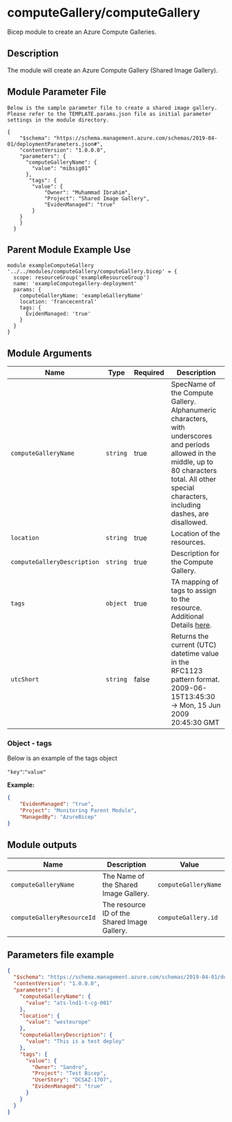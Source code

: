 # computeGallery/computeGallery
Bicep module to create an Azure Compute Galleries.

## Description
The module will create an Azure Compute Gallery (Shared Image Gallery).


## Module Parameter File

```hcl
Below is the sample parameter file to create a shared image gallery.
Please refer to the TEMPLATE.params.json file as initial parameter settings in the module directory.

{
    "$schema": "https://schema.management.azure.com/schemas/2019-04-01/deploymentParameters.json#",
    "contentVersion": "1.0.0.0",
    "parameters": {
      "computeGalleryName": {
        "value": "mibsig01"
      },
       "tags": {
        "value": {
            "Owner": "Muhammad Ibrahim",
            "Project": "Shared Image Gallery",
            "EvidenManaged": "true"
        }
    }
    }
  }
```

## Parent Module Example Use
```hcl
module exampleComputeGallery '../../modules/computeGallery/computeGallery.bicep' = {
  scope: resourceGroup('exampleResourceGroup')
  name: 'exampleComputegallery-deployment'
  params: {
    computeGalleryName: 'exampleGalleryName'
    location: 'francecentral'
    tags: {
      EvidenManaged: 'true'
    }
  }
}

```

## Module Arguments

|  Name | Type | Required | Description |
| --- | --- | --- | --- |
| `computeGalleryName` | `string` | true | SpecName of the Compute Gallery. Alphanumeric characters, with underscores and periods allowed in the middle, up to 80 characters total. All other special characters, including dashes, are disallowed. |
| `location` | `string` | true | Location of the resources. |
| `computeGalleryDescription` | `string` | true | Description for the Compute Gallery. |
| `tags` | `object` | true | TA mapping of tags to assign to the resource. Additional Details [here](#object---tags).|
| `utcShort` | `string` | false | Returns the current (UTC) datetime value in the RFC1123 pattern format. 2009-06-15T13:45:30 -> Mon, 15 Jun 2009 20:45:30 GMT|

### Object - tags
Below is an example of the tags object

`"key"`:`"value"`

**Example:**
```json
{
    "EvidenManaged": "true",
    "Project": "Monitoring Parent Module",
    "ManagedBy": "AzureBicep"
}
```

## Module outputs
| Name | Description | Value
| --- | --- | --- |
| `computeGalleryName` | The Name of the Shared Image Gallery. | `computeGalleryName` |
| `computeGalleryResourceId` | The resource ID of the Shared Image Gallery. | `computeGallery.id` |

## Parameters file example
```json
{
  "$schema": "https://schema.management.azure.com/schemas/2019-04-01/deploymentParameters.json#",
  "contentVersion": "1.0.0.0",
  "parameters": {
    "computeGalleryName": {
      "value": "ats-lnd1-t-cg-001"
    },
    "location": {
      "value": "westeurope"
    },
    "computeGalleryDescription": {
      "value": "This is a test deploy"
    },
    "tags": {
      "value": {
        "Owner": "Sandro",
        "Project": "Test Bicep",
        "UserStory": "DCSAZ-1707",
        "EvidenManaged": "true"
      }
    }
  }
}
```